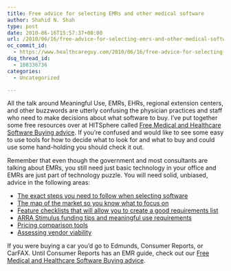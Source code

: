 ```yaml
---
title: Free advice for selecting EMRs and other medical software
author: Shahid N. Shah
type: post
date: 2010-06-16T15:57:37+00:00
url: /2010/06/16/free-advice-for-selecting-emrs-and-other-medical-software/
oc_commit_id:
  - https://www.healthcareguy.com/2010/06/16/free-advice-for-selecting-emrs-and-other-medical-software/1478770585
dsq_thread_id:
  - 108336736
categories:
  - Uncategorized

---
```

All the talk around Meaningful Use, EMRs, EHRs, regional extension centers, and other buzzwords are utterly confusing the physician practices and staff who need to make decisions about what software to buy. I&#8217;ve put together some free resources over at HITSphere called [Free Medical and Healthcare Software Buying advice][1]. If you&#8217;re confused and would like to see some easy to use tools for how to decide what to look for and what to buy and could use some hand-holding you should check it out.

Remember that even though the government and most consultants are talking about EMRs, you still need just basic technology in your office and EMRs are just part of technology puzzle. You will need solid, unbiased, advice in the following areas:

  * [The exact steps you need to follow when selecting software][1]
  * [The map of the market so you know what to focus on][1]
  * [Feature checklists that will allow you to create a good requirements list][1]
  * [ARRA Stimulus funding tips and meaningful use requirements][1]
  * [Pricing comparison tools][1]
  * [Assessing vendor viability][1]

If you were buying a car you&#8217;d go to Edmunds, Consumer Reports, or CarFAX. Until Consumer Reports has an EMR guide, check out our [Free Medical and Healthcare Software Buying advice][1].

 [1]: http://www.hitsphere.com/free-healthcare-medical-software-buying-advice